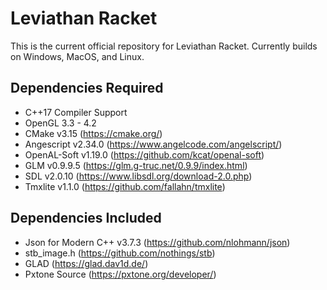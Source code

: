 # Leviathan Racket
This is the current official repository for Leviathan Racket.
Currently builds on Windows, MacOS, and Linux.
## Dependencies Required
- C++17 Compiler Support
- OpenGL 3.3 - 4.2 
- CMake v3.15 (https://cmake.org/)
- Angescript v2.34.0 (https://www.angelcode.com/angelscript/)
- OpenAL-Soft v1.19.0 (https://github.com/kcat/openal-soft)
- GLM v0.9.9.5 (https://glm.g-truc.net/0.9.9/index.html)
- SDL v2.0.10 (https://www.libsdl.org/download-2.0.php)
- Tmxlite v1.1.0 (https://github.com/fallahn/tmxlite)
## Dependencies Included
- Json for Modern C++ v3.7.3 (https://github.com/nlohmann/json)
- stb_image.h (https://github.com/nothings/stb)
- GLAD (https://glad.dav1d.de/)
- Pxtone Source (https://pxtone.org/developer/)
